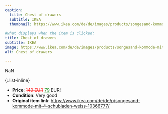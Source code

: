 ```yaml
---
caption:
  title: Chest of drawers
  subtitle: IKEA
  thumbnail: https://www.ikea.com/de/de/images/products/songesand-kommode-mit-4-schubladen-weiss__0552196_pe658953_s5.jpg
  
#what displays when the item is clicked:
title: Chest of drawers
subtitle: IKEA
image: https://www.ikea.com/de/de/images/products/songesand-kommode-mit-4-schubladen-weiss__0552196_pe658953_s5.jpg
alt: Chest of drawers

---
```

NaN

{:.list-inline} 
- **Price**: <span style="color:red"><del>149 EUR</del></span> <span style="color:green"><ins>79</ins></span> EUR!
- **Condition**: Very good
- **Original item link**: https://www.ikea.com/de/de/p/songesand-kommode-mit-4-schubladen-weiss-10366777/
